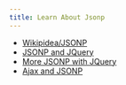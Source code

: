```yaml
---
title: Learn About Jsonp
---
```

*   [Wikipidea/JSONP](https://en.wikipedia.org/wiki/JSONP)
*   [JSONP and JQuery](https://learn.jquery.com/ajax/working-with-jsonp)
*   [More JSONP with JQuery](http://api.jquery.com/jquery.getjson/#jsonp)
*   [Ajax and JSONP](http://stackoverflow.com/questions/5943630/basic-example-of-using-ajax-with-jsonp)